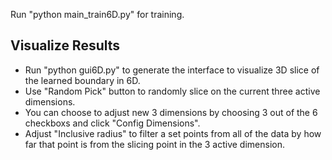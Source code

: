 Run "python main_train6D.py" for training.

Visualize Results
------
* Run "python gui6D.py" to generate the interface to visualize 3D slice of the learned boundary in 6D.
* Use "Random Pick" button to randomly slice on the current three active dimensions.
* You can choose to adjust new 3 dimensions by choosing 3 out of the 6 checkboxs and click "Config Dimensions". 
* Adjust "Inclusive radius" to filter a set points from all of the data by how far that point is from the slicing point in the 3 active dimension. 